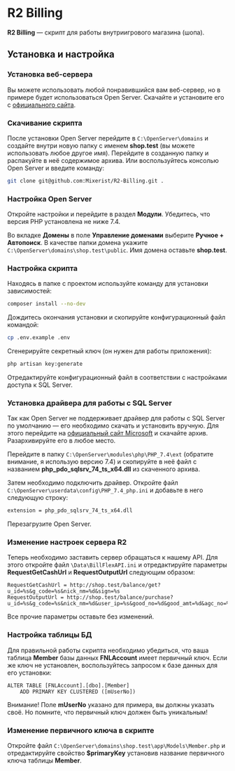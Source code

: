 # R2 Billing

**R2 Billing** — скрипт для работы внутриигрового магазина (шопа).

## Установка и настройка

### Установка веб-сервера

Вы можете использовать любой понравившийся вам веб-сервер, но в примере будет использоваться Open Server. Скачайте и
установите его с [официального сайта](https://ospanel.io).

### Скачивание скрипта

После установки Open Server перейдите в `C:\OpenServer\domains` и создайте внутри новую папку с
именем **shop.test** (вы можете использовать любое другое имя). Перейдите в созданную папку и распакуйте в неё
содержимое архива. Или воспользуйтесь консолью Open Server и введите команду:

```bash
git clone git@github.com:Mixerist/R2-Billing.git .
```

### Настройка Open Server

Откройте настройки и перейдите в раздел **Модули**. Убедитесь, что
версия PHP установлена не ниже 7.4.

Во вкладке **Домены** в поле **Управление доменами** выберите **Ручное + Автопоиск**. В качестве папки домена
укажите `C:\OpenServer\domains\shop.test\public`. Имя домена оставьте **shop.test**.

### Настройка скрипта

Находясь в папке с проектом используйте команду для установки зависимостей:

```bash
composer install --no-dev
```

Дождитесь окончания установки и скопируйте конфигурационный файл командой:

```bash
cp .env.example .env
```

Сгенерируйте секретный ключ (он нужен для работы приложения):

```bash
php artisan key:generate
```

Отредактируйте конфигурационный файл в соответствии с настройками доступа к SQL Server.

### Установка драйвера для работы с SQL Server

Так как Open Server не поддерживает драйвер для работы с SQL Server по умолчанию — его необходимо скачать и
установить вручную. Для этого перейдите
на [официальный сайт Microsoft](https://docs.microsoft.com/ru-ru/sql/connect/php/download-drivers-php-sql-server?view=sql-server-ver16)
и скачайте архив. Разархивируйте его в любое место.

Перейдите в папку `C:\OpenServer\modules\php\PHP_7.4\ext` (обратите внимание, я использую версию 7.4) и скопируйте в неё
файл с названием **php_pdo_sqlsrv_74_ts_x64.dll** из скаченного архива.

Затем необходимо подключить драйвер. Откройте файл `C:\OpenServer\userdata\config\PHP_7.4_php.ini` и добавьте в него
следующую строку:

```bash
extension = php_pdo_sqlsrv_74_ts_x64.dll
```

Перезагрузите Open Server.

### Изменение настроек сервера R2

Теперь необходимо заставить сервер обращаться к нашему API. Для этого откройте файл `\Data\BillFlexAPI.ini` и
отредактируйте параметры **RequestGetCashUrl** и **RequestOutputUrl** следующим образом:

```text
RequestGetCashUrl = http://shop.test/balance/get?u_id=%s&g_code=%s&nick_nm=%d&sign=%s
RequestOutputUrl = http://shop.test/balance/purchase?u_id=%s&g_code=%s&nick_nm=%d&user_ip=%s&good_no=%d&good_amt=%d&agc_no=%s&etc2=%s&etc3=%d&etc4=%s&pd_title=%s&sign=%s
```

Все прочие параметры оставьте без изменений.

### Настройка таблицы БД

Для правильной работы скрипта необходимо убедиться, что ваша таблица **Member** базы данных **FNLAccount** имеет
первичный ключ.
Если же ключ не установлен, воспользуйтесь запросом к базе данных для его установки:

```tsql
ALTER TABLE [FNLAccount].[dbo].[Member]
    ADD PRIMARY KEY CLUSTERED ([mUserNo])
```

Внимание! Поле **mUserNo** указано для примера, вы должны указать своё. Но помните, что первичный ключ должен быть
уникальным!

### Изменение первичного ключа в скрипте

Откройте файл `C:\OpenServer\domains\shop.test\app\Models\Member.php` и отредактируйте свойство **$primaryKey**
установив название первичного ключа таблицы **Member**.
